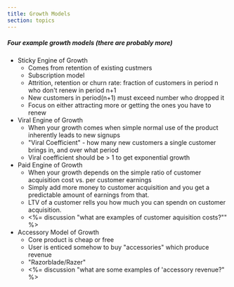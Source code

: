 ```yaml
---
title: Growth Models
section: topics
---
```


##### Four example growth models (there are probably more)
* Sticky Engine of Growth
	* Comes from retention of existing custmers
	* Subscription model
	* Attrition, retention or churn rate: fraction of customers in period n who don't renew in period n+1
	* New customers in period(n+1) must exceed number who dropped it
	* Focus on either attracting more or getting the ones you have to renew
* Viral Engine of Growth
	* When your growth comes when simple normal use of the product inherently leads to new signups
	* "Viral Coefficient" - how many new customers a single customer brings in, and over what period
	* Viral coefficient should be > 1 to get exponential growth
* Paid Engine of Growth
	* When your growth depends on the simple ratio of customer acquisition cost vs. per customer earnings
	* Simply add more money to customer acquisition and you get a predictable amount of earnings from that.
	* LTV of a customer rells you how much you can spendn on customer acquisition.
	* <%= discussion "what are examples of customer aquisition costs?"" %>
* Accessory Model of Growth
	* Core product is cheap or free
	* User is enticed somehow to buy "accessories" which produce revenue
	* "Razorblade/Razer"
	* <%= discussion "what are some examples of 'accessory revenue?" %>


